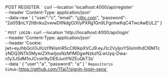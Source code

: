 POST REGISTER:
`
curl --location 'localhost:4000/api/register' \
--header 'Content-Type: application/json' \
--data-raw '
{
     "user":"c",
    "email": "c@c.com",
    "password": "$2a$05$nLY2It8riku2vwwDIINdgO/XIyPXRg1Gn9LFgnhwKqC4TwcAwEUL2"
}

   '
`
POST LOGIN:
`
curl --location 'http://localhost:4000/api/login' \
--header 'Content-Type: application/json' \
--header 'Cookie: jwt=eyJhbGciOiJIUzI1NiIsInR5cCI6IkpXVCJ9.eyJ1c2VyIjoiYSIsImlhdCI6MTczNDQ3NTk5MywiZXhwIjoxNzM1MDgwNzkzfQ.wUyq-Dwa-n1y3JSdM1nJCvstr9yOE6JunYNZEuQkT3s' \
--data '
{
     "user":"a",
    "password": "a"
}
'
`
Repositorio GiHub:
`https://github.com/1Tai7/signin-login-sena`